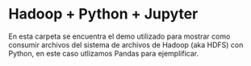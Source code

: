 # Hadoop + Python + Jupyter

En esta carpeta se encuentra el demo utilizado para mostrar como consumir archivos del sistema de archivos de Hadoop (aka HDFS) con Python, en este caso utlizamos Pandas para ejemplificar.
